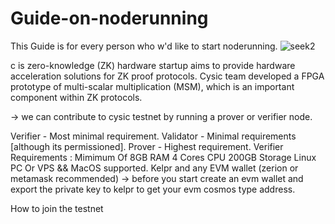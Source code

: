 # Guide-on-noderunning
This Guide is for every person who w'd like to start noderunning.
![seek2](https://github.com/user-attachments/assets/043ada58-ca2f-4bc3-bf72-62c4f42097d7)

c is zero-knowledge (ZK) hardware startup aims to provide hardware acceleration solutions for ZK proof protocols. Cysic team developed a FPGA prototype of multi-scalar multiplication (MSM), which is an important component within ZK protocols.

-> we can contribute to cysic testnet by running a prover or verifier node.

Verifier - Most minimal requirement.
Validator - Minimal requirements [although its permissioned].
Prover - Highest requirement.
Verifier Requirements :
Mimimum Of 8GB RAM
4 Cores CPU
200GB Storage
Linux PC Or VPS && MacOS supported.
Kelpr and any EVM wallet (zerion or metamask recommended)
-> before you start create an evm wallet and export the private key to kelpr to get your evm cosmos type address.

How to join the testnet
